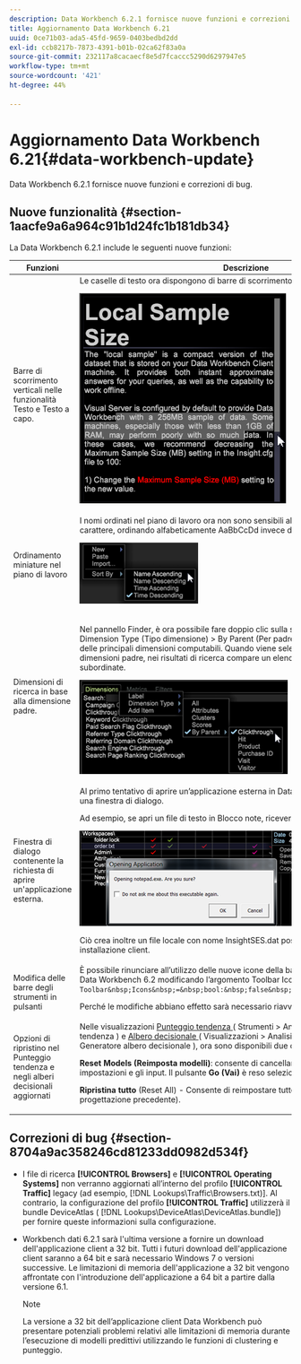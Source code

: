 ```yaml
---
description: Data Workbench 6.2.1 fornisce nuove funzioni e correzioni di bug.
title: Aggiornamento Data Workbench 6.21
uuid: 0ce71b03-ada5-45fd-9659-0403bedbd2dd
exl-id: ccb8217b-7873-4391-b01b-02ca62f83a0a
source-git-commit: 232117a8cacaecf8e5d7fcaccc5290d6297947e5
workflow-type: tm+mt
source-wordcount: '421'
ht-degree: 44%

---
```


# Aggiornamento Data Workbench 6.21{#data-workbench-update}

Data Workbench 6.2.1 fornisce nuove funzioni e correzioni di bug.

## Nuove funzionalità {#section-1aacfe9a6a964c91b1d24fc1b181db34}

La Data Workbench 6.2.1 include le seguenti nuove funzioni:

<table id="table_E28A6D31E7D941F7A0C2048F0F0F7838"> 
 <thead> 
  <tr> 
   <th colname="col1" class="entry"> Funzioni </th> 
   <th colname="col2" class="entry"> Descrizione </th> 
  </tr> 
 </thead>
 <tbody> 
  <tr> 
   <td colname="col1"> Barre di scorrimento verticali nelle funzionalità Testo e Testo a capo. </td> 
   <td colname="col2"> Le caselle di testo ora dispongono di barre di scorrimento verticali e testo a capo. <p> <img placement="break" id="image_73F372819A2D4FB292402AC13E5196B9" src="assets/scroll_bar.png" /> </p> </td> 
  </tr> 
  <tr> 
   <td colname="col1"> Ordinamento miniature nel piano di lavoro </td> 
   <td colname="col2"> I nomi ordinati nel piano di lavoro ora non sono sensibili alle maiuscole e minuscole del carattere, ordinando alfabeticamente AaBbCcDd invece di ABCDabcd . <p> <img placement="break" id="image_DD98A3BEC0EC44EB82D877238F02F588" src="assets/sort_by_621.png" /> </p> </td> 
  </tr> 
  <tr> 
   <td colname="col1"> Dimensioni di ricerca in base alla dimensione padre. </td> 
   <td colname="col2"> <p>Nel pannello Finder, è ora possibile fare doppio clic sulla scheda Dimensioni e selezionare Dimension Type (Tipo dimensione) &gt; By Parent (Per padre). Verrà visualizzato un elenco delle principali dimensioni computabili. Quando viene selezionata una di queste dimensioni padre, nei risultati di ricerca compare un elenco delle relative dimensioni subordinate. </p> <img placement="break" id="image_9C74DDC5FC0448F5A039B97CE7DAD420" src="assets/dim_parent_621.png" /> </td> 
  </tr> 
  <tr> 
   <td colname="col1"> Finestra di dialogo contenente la richiesta di aprire un'applicazione esterna. </td> 
   <td colname="col2"> <p>Al primo tentativo di aprire un’applicazione esterna in Data Workbench, verrà visualizzata una finestra di dialogo. </p> <p>Ad esempio, se apri un file di testo in Blocco note, riceverai il seguente messaggio. </p> <img placement="break" id="image_B4F2EB65B8ED4A5F97BF627E41F6E3E8" src="assets/open_exe_621.png" /> <p>Ciò crea inoltre un file locale con nome <span class="filepath">InsightSES.dat</span> posizionato nella cartella di installazione client. </p> </td> 
  </tr> 
  <tr> 
   <td colname="col1"> Modifica delle barre degli strumenti in pulsanti </td> 
   <td colname="col2"> È possibile rinunciare all’utilizzo delle nuove icone della barra degli strumenti fornite in Data Workbench 6.2 modificando l’argomento <span class="filepath"> Toolbar Icons </span> nel file <span class="filepath"> insight.cfg </span> in <span class="filepath"> false </span>. <code> Toolbar&amp;nbsp;Icons&amp;nbsp;=&amp;nbsp;bool:&amp;nbsp;false&amp;nbsp;&amp;nbsp;&amp;nbsp;&amp;nbsp;&amp;nbsp;&amp;nbsp; </code> <p>Perché le modifiche abbiano effetto sarà necessario riavviare il client. </p> </td> 
  </tr> 
  <tr> 
   <td colname="col1"> Opzioni di ripristino nel Punteggio tendenza e negli alberi decisionali aggiornati </td> 
   <td colname="col2"> Nelle visualizzazioni <a href="https://experienceleague.adobe.com/docs/data-workbench/using/client/analysis-visualizations/visitor-propensity/c-visitor-propensity.html" format="http" scope="external"> Punteggio tendenza </a> ( <span class="filepath"> Strumenti &gt; Analisi predittiva &gt; Punteggio tendenza </span>) e <a href="https://experienceleague.adobe.com/docs/data-workbench/using/client/analysis-visualizations/decision-trees/c-decision-trees.html" format="http" scope="external"> Albero decisionale </a> ( <span class="filepath"> Visualizzazioni &gt; Analisi predittiva &gt; Classificazioni &gt; Generatore albero decisionale </span>), ora sono disponibili due opzioni di ripristino: <p><b>Reset Models (Reimposta modelli)</b>: consente di cancellare il modello e di mantenere le impostazioni e gli input. Il pulsante <b>Go (Vai)</b> è reso selezionabile. </p> <p><b>Ripristina tutto</b> (Reset All) - Consente di reimpostare tutte le impostazioni (come nella progettazione precedente). </p> </td> 
  </tr> 
 </tbody> 
</table>

## Correzioni di bug {#section-8704a9ac358246cd81233dd0982d534f}

* I file di ricerca **[!UICONTROL Browsers]** e **[!UICONTROL Operating Systems]** non verranno aggiornati all’interno del profilo **[!UICONTROL Traffic]** legacy (ad esempio, [!DNL Lookups\Traffic\Browsers.txt)]. Al contrario, la configurazione del profilo **[!UICONTROL Traffic]** utilizzerà il bundle DeviceAtlas ( [!DNL Lookups\DeviceAtlas\DeviceAtlas.bundle]) per fornire queste informazioni sulla configurazione.
* Workbench dati 6.2.1 sarà l&#39;ultima versione a fornire un download dell&#39;applicazione client a 32 bit. Tutti i futuri download dell&#39;applicazione client saranno a 64 bit e sarà necessario Windows 7 o versioni successive. Le limitazioni di memoria dell&#39;applicazione a 32 bit vengono affrontate con l&#39;introduzione dell&#39;applicazione a 64 bit a partire dalla versione 6.1.

   >[!NOTE]
   >
   >La versione a 32 bit dell’applicazione client Data Workbench può presentare potenziali problemi relativi alle limitazioni di memoria durante l’esecuzione di modelli predittivi utilizzando le funzioni di clustering e punteggio.
